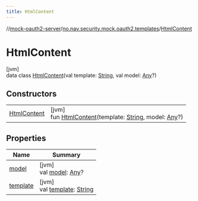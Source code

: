 ```yaml
---
title: HtmlContent
---
```

//[mock-oauth2-server](../../../index.html)/[no.nav.security.mock.oauth2.templates](../index.html)/[HtmlContent](index.html)



# HtmlContent



[jvm]\
data class [HtmlContent](index.html)(val template: [String](https://kotlinlang.org/api/latest/jvm/stdlib/kotlin/-string/index.html), val model: [Any](https://kotlinlang.org/api/latest/jvm/stdlib/kotlin/-any/index.html)?)



## Constructors


| | |
|---|---|
| [HtmlContent](-html-content.html) | [jvm]<br>fun [HtmlContent](-html-content.html)(template: [String](https://kotlinlang.org/api/latest/jvm/stdlib/kotlin/-string/index.html), model: [Any](https://kotlinlang.org/api/latest/jvm/stdlib/kotlin/-any/index.html)?) |


## Properties


| Name | Summary |
|---|---|
| [model](model.html) | [jvm]<br>val [model](model.html): [Any](https://kotlinlang.org/api/latest/jvm/stdlib/kotlin/-any/index.html)? |
| [template](template.html) | [jvm]<br>val [template](template.html): [String](https://kotlinlang.org/api/latest/jvm/stdlib/kotlin/-string/index.html) |

